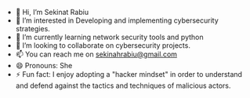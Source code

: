 - 👋 Hi, I’m Sekinat Rabiu 
- 👀 I’m interested in Developing and implementing cybersecurity strategies. 
- 🌱 I’m currently learning network security tools and python  
- 💞️ I’m looking to collaborate on cybersecurity projects. 
- 📫 You can reach me on sekinahrabiu@gmail.com 
- 😄 Pronouns: She
- ⚡ Fun fact: I enjoy adopting a "hacker mindset" in order to understand and defend against the tactics and techniques of malicious actors. 

<!---
Sekinat Rabiu is a ✨ special ✨ repository because its `README.md` (this file) appears on your GitHub profile.
You can click the Preview link to take a look at your changes.
--->
